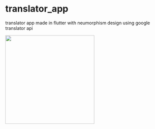 # translator_app

translator app made in flutter with neumorphism design using google translator api



<img src="https://i.imgur.com/08tI3S2.gif" width="280">
